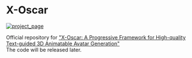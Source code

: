 # X-Oscar

[![project_page](https://img.shields.io/badge/project_page-68BC71)](https://anonymous1440.github.io/)

Official repository for <a href="https://arxiv.org/abs/2404.03613">"X-Oscar: A Progressive Framework for High-quality Text-guided 3D Animatable Avatar Generation"</a><br>
The code will be released later.
